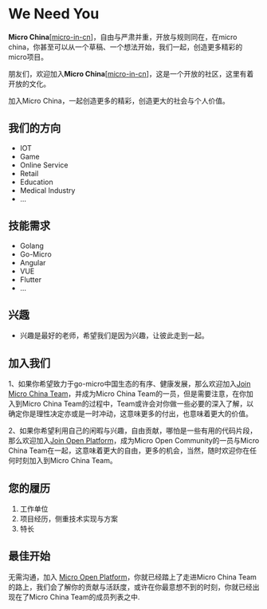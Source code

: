 # We Need You

**Micro China**[[micro-in-cn](https://github.com/micro-in-cn)]，自由与严肃并重，开放与规则同在，在micro china，你甚至可以从一个草稿、一个想法开始，我们一起，创造更多精彩的micro项目。

朋友们，欢迎加入**Micro China**[[micro-in-cn](https://github.com/micro-in-cn)]，这是一个开放的社区，这里有着开放的文化。

加入Micro China，一起创造更多的精彩，创造更大的社会与个人价值。

## 我们的方向

+ IOT
+ Game
+ Online Service
+ Retail
+ Education
+ Medical Industry
+ ...

## 技能需求

+ Golang
+ Go-Micro
+ Angular
+ VUE
+ Flutter
+ ...

## 兴趣

+ 兴趣是最好的老师，希望我们是因为兴趣，让彼此走到一起。

## 加入我们

1、如果你希望致力于go-micro中国生态的有序、健康发展，那么欢迎加入[Join Micro China Team](https://github.com/micro-in-cn/Notice#%E5%8A%A0%E5%85%A5micro-china-team)，并成为Micro China Team的一员，但是需要注意，在你加入到Micro China Team的过程中，Team或许会对你做一些必要的深入了解，以确定你是理性决定亦或是一时冲动，这意味更多的付出，也意味着更大的价值。


2、如果你希望利用自己的闲暇与兴趣，自由贡献，哪怕是一些有用的代码片段，那么欢迎加入[Join Open Platform](https://github.com/micro-in-cn/Notice#%E5%8A%A0%E5%85%A5micro-open-community)，成为Micro Open Community的一员与Micro China Team在一起，这意味着更大的自由，更多的机会，当然，随时欢迎你在任何时刻加入到Micro China Team。

## 您的履历

1. 工作单位
2. 项目经历，侧重技术实现与方案
3. 特长

## 最佳开始

无需沟通，加入 [Micro Open Platform](https://github.com/micro-community/how-to-join/blob/master/README.md)，你就已经踏上了走进Micro China Team的路上，我们会了解你的贡献与活跃度，或许在你最意想不到的时刻，你就已经出现在了Micro China Team的成员列表之中.
